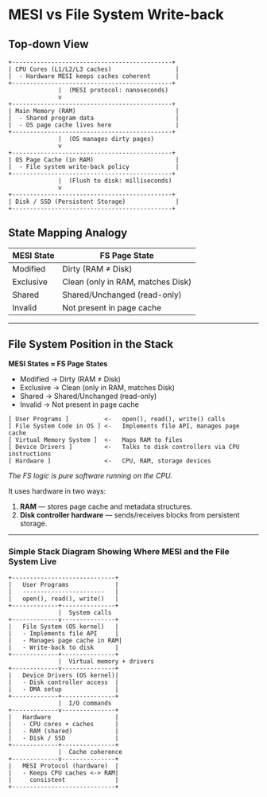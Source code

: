 # MESI vs File System Write-back

## Top-down View
```
+---------------------------------------------+
| CPU Cores (L1/L2/L3 caches)                  |
|  - Hardware MESI keeps caches coherent       |
+---------------------------------------------+
              |  (MESI protocol: nanoseconds)
              v
+---------------------------------------------+
| Main Memory (RAM)                            |
|  - Shared program data                       |
|  - OS page cache lives here                  |
+---------------------------------------------+
              |  (OS manages dirty pages)
              v
+---------------------------------------------+
| OS Page Cache (in RAM)                       |
|  - File system write-back policy             |
+---------------------------------------------+
              |  (Flush to disk: milliseconds)
              v
+---------------------------------------------+
| Disk / SSD (Persistent Storage)              |
+---------------------------------------------+
```

## State Mapping Analogy

| MESI State  | FS Page State                                   |
|-------------|-------------------------------------------------|
| Modified    | Dirty (RAM ≠ Disk)                              |
| Exclusive   | Clean (only in RAM, matches Disk)               |
| Shared      | Shared/Unchanged (read-only)                    |
| Invalid     | Not present in page cache                       |

---

## File System Position in the Stack

**MESI States ≈ FS Page States**

- Modified → Dirty (RAM ≠ Disk)  
- Exclusive → Clean (only in RAM, matches Disk)  
- Shared → Shared/Unchanged (read-only)  
- Invalid → Not present in page cache  

```
[ User Programs ]          <-   open(), read(), write() calls
[ File System Code in OS ] <-   Implements file API, manages page cache
[ Virtual Memory System ]  <-   Maps RAM to files
[ Device Drivers ]         <-   Talks to disk controllers via CPU instructions
[ Hardware ]               <-   CPU, RAM, storage devices
```

*The FS logic is pure software running on the CPU.*

It uses hardware in two ways:  
1. **RAM** — stores page cache and metadata structures.  
2. **Disk controller hardware** — sends/receives blocks from persistent storage.  

---

### Simple Stack Diagram Showing Where MESI and the File System Live

```
+-----------------------------+
|   User Programs             |
|   -----------------------   |
|   open(), read(), write()   |
+-------------+---------------+
              |  System calls
+-------------v---------------+
|   File System (OS kernel)   |
|   - Implements file API     |
|   - Manages page cache in RAM|
|   - Write-back to disk      |
+-------------+---------------+
              |  Virtual memory + drivers
+-------------v---------------+
|   Device Drivers (OS kernel)|
|   - Disk controller access  |
|   - DMA setup               |
+-------------+---------------+
              |  I/O commands
+-------------v---------------+
|   Hardware                  |
|   - CPU cores + caches      |
|   - RAM (shared)            |
|   - Disk / SSD              |
+-------------+---------------+
              |  Cache coherence
+-------------v---------------+
|   MESI Protocol (hardware)  |
|   - Keeps CPU caches <-> RAM|
|     consistent              |
+-----------------------------+
```